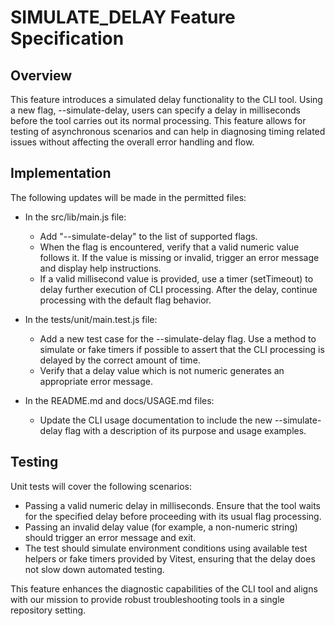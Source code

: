 # SIMULATE_DELAY Feature Specification

## Overview
This feature introduces a simulated delay functionality to the CLI tool. Using a new flag, --simulate-delay, users can specify a delay in milliseconds before the tool carries out its normal processing. This feature allows for testing of asynchronous scenarios and can help in diagnosing timing related issues without affecting the overall error handling and flow.

## Implementation
The following updates will be made in the permitted files:

- In the src/lib/main.js file:
  - Add "--simulate-delay" to the list of supported flags.
  - When the flag is encountered, verify that a valid numeric value follows it. If the value is missing or invalid, trigger an error message and display help instructions.
  - If a valid millisecond value is provided, use a timer (setTimeout) to delay further execution of CLI processing. After the delay, continue processing with the default flag behavior.

- In the tests/unit/main.test.js file:
  - Add a new test case for the --simulate-delay flag. Use a method to simulate or fake timers if possible to assert that the CLI processing is delayed by the correct amount of time.
  - Verify that a delay value which is not numeric generates an appropriate error message.

- In the README.md and docs/USAGE.md files:
  - Update the CLI usage documentation to include the new --simulate-delay flag with a description of its purpose and usage examples.

## Testing
Unit tests will cover the following scenarios:

- Passing a valid numeric delay in milliseconds. Ensure that the tool waits for the specified delay before proceeding with its usual flag processing.
- Passing an invalid delay value (for example, a non-numeric string) should trigger an error message and exit.
- The test should simulate environment conditions using available test helpers or fake timers provided by Vitest, ensuring that the delay does not slow down automated testing.

This feature enhances the diagnostic capabilities of the CLI tool and aligns with our mission to provide robust troubleshooting tools in a single repository setting.